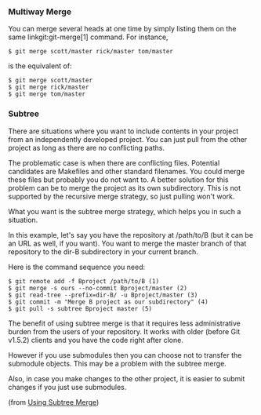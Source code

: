 ### Multiway Merge ###

You can merge several heads at one time by simply listing them on the same
linkgit:git-merge[1] command.  For instance,

	$ git merge scott/master rick/master tom/master

is the equivalent of:

	$ git merge scott/master
	$ git merge rick/master
	$ git merge tom/master

### Subtree ###

There are situations where you want to include contents in your project from
an independently developed project. You can just pull from the other project
as long as there are no conflicting paths.

The problematic case is when there are conflicting files. Potential
candidates are Makefiles and other standard filenames. You could merge
these files but probably you do not want to. A better solution for this
problem can be to merge the project as its own subdirectory. This is not
supported by the recursive merge strategy, so just pulling won't work.

What you want is the subtree merge strategy, which helps you in such a situation.

In this example, let's say you have the repository at /path/to/B
(but it can be an URL as well, if you want). You want to merge the master
branch of that repository to the dir-B subdirectory in your current branch.

Here is the command sequence you need:

	$ git remote add -f Bproject /path/to/B (1)
	$ git merge -s ours --no-commit Bproject/master (2)
	$ git read-tree --prefix=dir-B/ -u Bproject/master (3)
	$ git commit -m "Merge B project as our subdirectory" (4)
	$ git pull -s subtree Bproject master (5)


The benefit of using subtree merge is that it requires less administrative
burden from the users of your repository. It works with older
(before Git v1.5.2) clients and you have the code right after clone.

However if you use submodules then you can choose not to transfer the
submodule objects. This may be a problem with the subtree merge.

Also, in case you make changes to the other project, it is easier to
submit changes if you just use submodules.

(from [Using Subtree Merge](http://www.kernel.org/pub/software/scm/git/docs/howto/using-merge-subtree.html))


